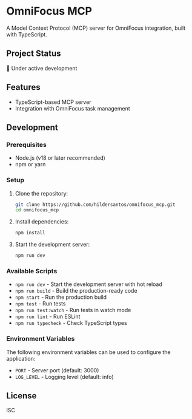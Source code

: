 # OmniFocus MCP

A Model Context Protocol (MCP) server for OmniFocus integration, built with TypeScript.

## Project Status

🔨 Under active development

## Features

- TypeScript-based MCP server
- Integration with OmniFocus task management

## Development

### Prerequisites

- Node.js (v18 or later recommended)
- npm or yarn

### Setup

1. Clone the repository:
   ```bash
   git clone https://github.com/hildersantos/omnifocus_mcp.git
   cd omnifocus_mcp
   ```

2. Install dependencies:
   ```bash
   npm install
   ```

3. Start the development server:
   ```bash
   npm run dev
   ```

### Available Scripts

- `npm run dev` - Start the development server with hot reload
- `npm run build` - Build the production-ready code
- `npm start` - Run the production build
- `npm test` - Run tests
- `npm run test:watch` - Run tests in watch mode
- `npm run lint` - Run ESLint
- `npm run typecheck` - Check TypeScript types

### Environment Variables

The following environment variables can be used to configure the application:

- `PORT` - Server port (default: 3000)
- `LOG_LEVEL` - Logging level (default: info)

## License

ISC